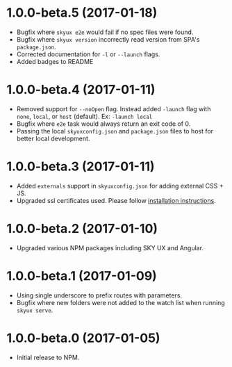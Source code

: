 # 1.0.0-beta.5 (2017-01-18)

- Bugfix where `skyux e2e` would fail if no spec files were found.
- Bugfix where `skyux version` incorrectly read version from SPA's `package.json`.
- Corrected documentation for `-l` or `--launch` flags.
- Added badges to README

# 1.0.0-beta.4 (2017-01-11)

- Removed support for `--noOpen` flag.  Instead added `-launch` flag with `none`, `local`, or `host` (default).  Ex: `-launch local`
- Bugfix where `e2e` task would always return an exit code of 0.
- Passing the local `skyuxconfig.json` and `package.json` files to host for better local development.

# 1.0.0-beta.3 (2017-01-11)

- Added `externals` support in `skyuxconfig.json` for adding external CSS + JS.
- Upgraded ssl certificates used.  Please follow [installation instructions](https://github.com/blackbaud/skyux-cli#installing-ssl-certificate).

# 1.0.0-beta.2 (2017-01-10)

- Upgraded various NPM packages including SKY UX and Angular.

# 1.0.0-beta.1 (2017-01-09)

- Using single underscore to prefix routes with parameters.
- Bugfix where new folders were not added to the watch list when running `skyux serve`.

# 1.0.0-beta.0 (2017-01-05)

- Initial release to NPM.